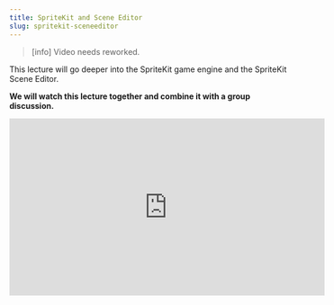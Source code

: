 ```yaml
---
title: SpriteKit and Scene Editor
slug: spritekit-sceneeditor
---
```


> [info]
> Video needs reworked.

This lecture will go deeper into the SpriteKit game engine and the SpriteKit Scene Editor.

**We will watch this lecture together and combine it with a group discussion.**

<iframe width="560" height="315" src="https://www.youtube.com/embed/_swR9tzrf6U" frameborder="0" allowfullscreen></iframe>
